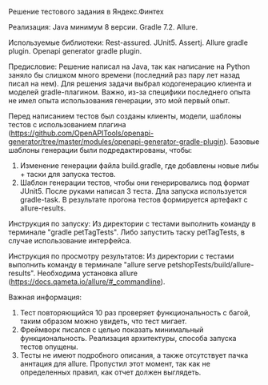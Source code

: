 Решение тестового задания в Яндекс.Финтех

Реализация:
Java минимум 8 версии.
Gradle 7.2.
Allure.

Используемые библиотеки:
Rest-assured.
JUnit5.
Assertj.
Allure gradle plugin.
Openapi generator gradle plugin.

Предисловие:
Решение написал на Java, так как написание на Python заняло бы слишком много времени (последний раз пару лет назад писал на нем). 
Для решения задачи выбрал кодогенерацию клиента и моделей gradle-плагином. Важно, из-за специфики последнего опыта не имел опыта использования генерации, это мой первый опыт.

Перед написанием тестов был созданы клиенты, модели, шаблоны тестов с использованием плагина (https://github.com/OpenAPITools/openapi-generator/tree/master/modules/openapi-generator-gradle-plugin). Базовые шаблоны генерации были подредактированы, чтобы:
1) Изменение генерации файла build.gradle, где добавлены новые либы + таски для запуска тестов.
2) Шаблон генерации тестов, чтобы они генерировались под формат JUnit5.
После руками написал 3 теста. Дла запуска используется gradle-task. В результате прогона тестов формируется артефакт с allure-results.

Инструкция по запуску:
Из директории с тестами выполнить команду в терминале "gradle petTagTests". Либо запустить таску petTagTests, в случае использование интерфейса.

Инструкция по просмотру результатов:
Из директории с тестами выполнить команду в терминале "allure serve petshopTests/build/allure-results". Необходима установка allure (https://docs.qameta.io/allure/#_commandline).

Важная информация:
1) Тест повторяющийся 10 раз проверяет функциональность с багой, таким образом можно увидеть, что тест мигает.
2) Фреймворк писался с целью показать минимальный функциональность. Реализация архитектуры, способа запуска тестов опущены.
3) Тесты не имеют подробного описания, а также отсутствует пачка аннтация для allure. Пропустил этот момент, так как не определенных правил, как отчет должен выглядеть.